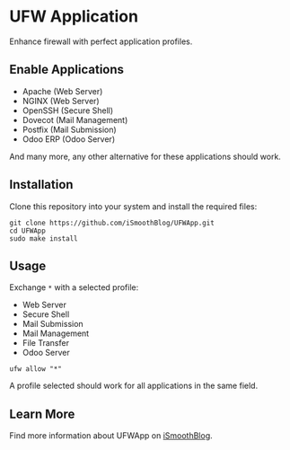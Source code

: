 # UFW Application
Enhance firewall with perfect application profiles.

## Enable Applications
* Apache (Web Server)
* NGINX (Web Server)
* OpenSSH (Secure Shell)
* Dovecot (Mail Management)
* Postfix (Mail Submission)
* Odoo ERP (Odoo Server)

And many more, any other alternative for these applications should work.

## Installation
Clone this repository into your system and install the required files:

```
git clone https://github.com/iSmoothBlog/UFWApp.git
cd UFWApp
sudo make install
```

## Usage
Exchange `*` with a selected profile:

* Web Server
* Secure Shell
* Mail Submission
* Mail Management
* File Transfer
* Odoo Server

```
ufw allow "*"
```

A profile selected should work for all applications in the same field.

## Learn More
Find more information about UFWApp on [iSmoothBlog](http://www.ismoothblog.com).
